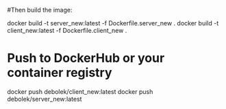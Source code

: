 





#Then build the image:

docker build -t server_new:latest -f Dockerfile.server_new .
docker build -t client_new:latest -f Dockerfile.client_new .


# Push to DockerHub or your container registry

docker push debolek/client_new:latest
docker push debolek/server_new:latest

